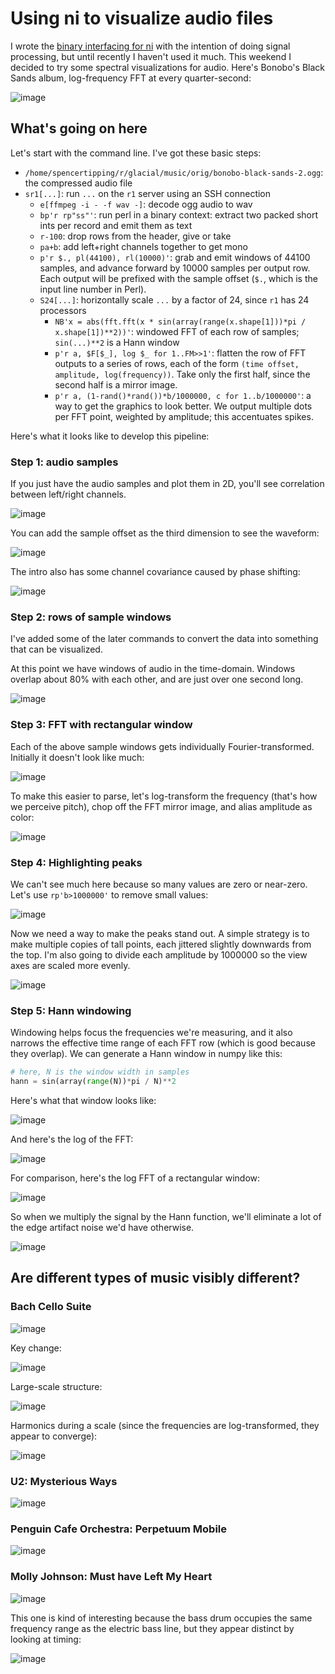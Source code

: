 # Using ni to visualize audio files
I wrote the [binary interfacing for
ni](https://github.com/spencertipping/ni/blob/develop/doc/binary.md#binary-decoding)
with the intention of doing signal processing, but until recently I haven't
used it much. This weekend I decided to try some spectral visualizations for
audio. Here's Bonobo's Black Sands album, log-frequency FFT at every
quarter-second:

![image](http://storage7.static.itmages.com/i/17/0506/h_1494093989_2534502_b5faae72de.jpeg)

## What's going on here
Let's start with the command line. I've got these basic steps:

- `/home/spencertipping/r/glacial/music/orig/bonobo-black-sands-2.ogg`: the
  compressed audio file
- `sr1[...]`: run `...` on the `r1` server using an SSH connection
  - `e[ffmpeg -i - -f wav -]`: decode ogg audio to wav
  - `bp'r rp"ss"'`: run perl in a binary context: extract two packed short ints
    per record and emit them as text
  - `r-100`: drop rows from the header, give or take
  - `pa+b`: add left+right channels together to get mono
  - `p'r $., pl(44100), rl(10000)'`: grab and emit windows of 44100 samples,
    and advance forward by 10000 samples per output row. Each output will be
    prefixed with the sample offset (`$.`, which is the input line number in
    Perl).
  - `S24[...]`: horizontally scale `...` by a factor of 24, since `r1` has 24
    processors
    - `NB'x = abs(fft.fft(x * sin(array(range(x.shape[1]))*pi / x.shape[1])**2))'`:
      windowed FFT of each row of samples; `sin(...)**2` is a Hann window
    - `p'r a, $F[$_], log $_ for 1..FM>>1'`: flatten the row of FFT outputs to
      a series of rows, each of the form `(time offset, amplitude,
      log(frequency))`. Take only the first half, since the second half is a
      mirror image.
    - `p'r a, (1-rand()*rand())*b/1000000, c for 1..b/1000000'`: a way to get
      the graphics to look better. We output multiple dots per FFT point,
      weighted by amplitude; this accentuates spikes.

Here's what it looks like to develop this pipeline:

### Step 1: audio samples
If you just have the audio samples and plot them in 2D, you'll see correlation
between left/right channels.

![image](http://storage1.static.itmages.com/i/17/0506/h_1494094637_5688458_19ffc0abf4.jpeg)

You can add the sample offset as the third dimension to see the waveform:

![image](http://storage7.static.itmages.com/i/17/0506/h_1494095964_3353417_8c4145a645.jpeg)

The intro also has some channel covariance caused by phase shifting:

![image](http://storage1.static.itmages.com/i/17/0506/h_1494096070_9303399_7b5c8b0c31.jpeg)

### Step 2: rows of sample windows
I've added some of the later commands to convert the data into something that
can be visualized.

At this point we have windows of audio in the time-domain. Windows overlap
about 80% with each other, and are just over one second long.

![image](http://storage6.static.itmages.com/i/17/0506/h_1494095296_4207275_53e85423cb.jpeg)

### Step 3: FFT with rectangular window
Each of the above sample windows gets individually Fourier-transformed.
Initially it doesn't look like much:

![image](http://storage8.static.itmages.com/i/17/0506/h_1494095502_8079697_8b07b8d8a1.jpeg)

To make this easier to parse, let's log-transform the frequency (that's how we
perceive pitch), chop off the FFT mirror image, and alias amplitude as color:

![image](http://storage1.static.itmages.com/i/17/0506/h_1494099405_2952072_cce25d4ea3.jpeg)

### Step 4: Highlighting peaks
We can't see much here because so many values are zero or near-zero. Let's use
`rp'b>1000000'` to remove small values:

![image](http://storage2.static.itmages.com/i/17/0506/h_1494099691_7978016_22145367fe.jpeg)

Now we need a way to make the peaks stand out. A simple strategy is to make
multiple copies of tall points, each jittered slightly downwards from the top.
I'm also going to divide each amplitude by 1000000 so the view axes are scaled
more evenly.

![image](http://storage3.static.itmages.com/i/17/0506/h_1494100141_7789332_d6217e7182.jpeg)

### Step 5: Hann windowing
Windowing helps focus the frequencies we're measuring, and it also narrows the
effective time range of each FFT row (which is good because they overlap). We
can generate a Hann window in numpy like this:

```py
# here, N is the window width in samples
hann = sin(array(range(N))*pi / N)**2
```

Here's what that window looks like:

![image](http://storage7.static.itmages.com/i/17/0506/h_1494100361_4240090_40f493b18a.jpeg)

And here's the log of the FFT:

![image](http://storage8.static.itmages.com/i/17/0506/h_1494100511_3997480_e5e7513490.jpeg)

For comparison, here's the log FFT of a rectangular window:

![image](http://storage9.static.itmages.com/i/17/0506/h_1494100691_3959704_e633564bcf.jpeg)

So when we multiply the signal by the Hann function, we'll eliminate a lot of
the edge artifact noise we'd have otherwise.

![image](http://storage8.static.itmages.com/i/17/0506/h_1494101036_9127080_fac73e0ffb.jpeg)

## Are different types of music visibly different?
### Bach Cello Suite
![image](http://storage7.static.itmages.com/i/17/0506/h_1494103922_2126006_26c18b70a0.jpeg)

Key change:

![image](http://storage5.static.itmages.com/i/17/0506/h_1494104437_7701830_0b1e84f207.jpeg)

Large-scale structure:

![image](http://storage6.static.itmages.com/i/17/0506/h_1494104630_8105947_a8effbe9aa.jpeg)

Harmonics during a scale (since the frequencies are log-transformed, they
appear to converge):

![image](http://storage7.static.itmages.com/i/17/0506/h_1494104708_2211608_86c9859802.jpeg)

### U2: Mysterious Ways
![image](http://storage1.static.itmages.com/i/17/0506/h_1494102140_4736862_0dd2d4a590.jpeg)

### Penguin Cafe Orchestra: Perpetuum Mobile
![image](http://storage2.static.itmages.com/i/17/0506/h_1494102699_1853566_e0df5678fe.jpeg)

### Molly Johnson: Must have Left My Heart
![image](http://storage5.static.itmages.com/i/17/0506/h_1494103523_9209194_fc8ba072d8.jpeg)

This one is kind of interesting because the bass drum occupies the same
frequency range as the electric bass line, but they appear distinct by looking
at timing:

![image](http://storage2.static.itmages.com/i/17/0506/h_1494103771_4048927_3049f89e53.jpeg)
